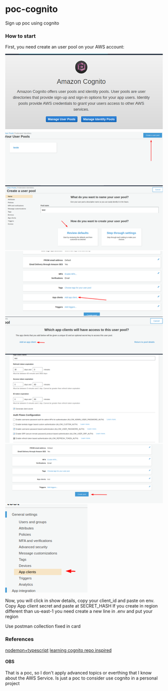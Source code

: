# poc-cognito

Sign up poc using cognito

### How to start

First, you need create an user pool on your AWS account:

![first_step](https://github.com/ThiagoFelippi/poc-cognito/blob/main/read-me/1.png)
![second_step](https://github.com/ThiagoFelippi/poc-cognito/blob/main/read-me/2.png)
![third_step](https://github.com/ThiagoFelippi/poc-cognito/blob/main/read-me/3.png)
![four_step](https://github.com/ThiagoFelippi/poc-cognito/blob/main/read-me/4.png)
![five_step](https://github.com/ThiagoFelippi/poc-cognito/blob/main/read-me/5.png)
![six_step](https://github.com/ThiagoFelippi/poc-cognito/blob/main/read-me/6.png)
![seven_step](https://github.com/ThiagoFelippi/poc-cognito/blob/main/read-me/7.png)
![eight_step](https://github.com/ThiagoFelippi/poc-cognito/blob/main/read-me/8.png)

Now, you will click in show details, copy your client_id and paste on env. Copy App client secret and paste at SECRET_HASH
If you create in region different than us-east-1 you need create a new line in .env and put your region

Use postman collection fixed in card

### References

[nodemon+typescript](https://danieldcs.com/configurando-node-js-com-typescript-nodemon-e-jest/)
[learning cognito repo inspired](https://github.com/floydjones1/ExpressTSCognito/)

#### OBS

That is a poc, so I don't apply advanced topics or everthing that I know about the AWS Service. Is just a poc to consider use cognito in a personal project
